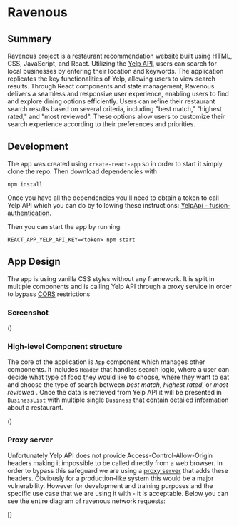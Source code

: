 # Ravenous

## Summary

Ravenous project is a restaurant recommendation website built using HTML, CSS, JavaScript, and React. Utilizing the
[Yelp API](https://docs.developer.yelp.com/docs/fusion-intro), users can search for local businesses by entering their location and keywords.
The application replicates the key functionalities of Yelp, allowing users to view search results. Through React
components and state management, Ravenous delivers a seamless and responsive user experience,
enabling users to find and explore dining options efficiently.
Users can refine their restaurant search results based on several criteria, including "best match," "highest rated," and
"most reviewed". These options allow users to customize their search experience according to their preferences and priorities.

## Development

The app was created using `create-react-app` so in order to start it simply clone the repo. Then download
dependencies with

`npm install`

Once you have all the dependencies you'll need to obtain a token to call Yelp API which you can do by following
these instructions: [YelpApi - fusion-authentication](https://docs.developer.yelp.com/docs/fusion-authentication).

Then you can start the app by running:

`REACT_APP_YELP_API_KEY=<token> npm start`

## App Design

The app is using vanilla CSS styles without any framework. It is split in multiple components and is calling
Yelp API through a proxy service in order to bypass [CORS](https://developer.mozilla.org/en-US/docs/Web/HTTP/CORS) restrictions

### Screenshot

()

### High-level Component structure

The core of the application is `App` component which manages other components. It includes `Header` that handles
search logic, where a user can decide what type of food they would like to choose, where they want to eat and choose the
type of search between _best match_, _highest rated_, or _most reviewed_ . Once the data is retrieved from
Yelp API it will be presented in `BusinessList` with multiple single `Business` that contain detailed information about
a restaurant.

()

### Proxy server

Unfortunately Yelp API does not provide Access-Control-Allow-Origin headers making it impossible to be called directly
from a web browser. In order to bypass this safeguard we are using a
[proxy server](https://cors-anywhere.herokuapp.com/corsdemo) that adds these headers. Obviously for a
production-like system this would be a major vulnerability. However for development and training purposes and the
specific use case that we are using it with - it is acceptable. Below you can see the entire diagram of ravenous
network requests:

[]

